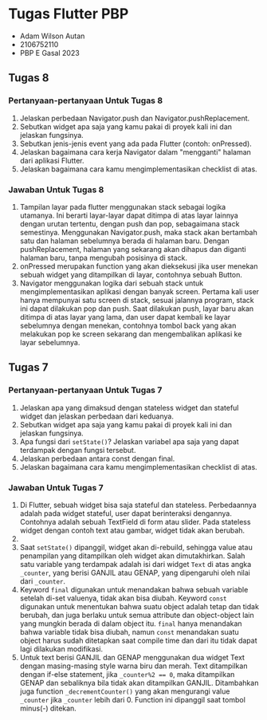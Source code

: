 # Tugas Flutter PBP

- Adam Wilson Autan
- 2106752110
- PBP E Gasal 2023

## Tugas 8

### Pertanyaan-pertanyaan Untuk Tugas 8

1. Jelaskan perbedaan Navigator.push dan Navigator.pushReplacement.
2. Sebutkan widget apa saja yang kamu pakai di proyek kali ini dan jelaskan fungsinya.
3. Sebutkan jenis-jenis event yang ada pada Flutter (contoh: onPressed).
4. Jelaskan bagaimana cara kerja Navigator dalam "mengganti" halaman dari aplikasi Flutter.
5. Jelaskan bagaimana cara kamu mengimplementasikan checklist di atas.

### Jawaban Untuk Tugas 8

1. Tampilan layar pada flutter menggunakan stack sebagai logika utamanya. Ini berarti layar-layar dapat ditimpa di atas layar lainnya dengan urutan tertentu, dengan push dan pop, sebagaimana stack semestinya. Menggunakan Navigator.push, maka stack akan bertambah satu dan halaman sebelumnya berada di halaman baru. Dengan pushReplacement, halaman yang sekarang akan dihapus dan diganti halaman baru, tanpa mengubah posisinya di stack.
3. onPressed merupakan function yang akan dieksekusi jika user menekan sebuah widget yang ditampilkan di layar, contohnya sebuah Button.
4. Navigator menggunakan logika dari sebuah stack untuk mengimplementasikan aplikasi dengan banyak screen. Pertama kali user hanya mempunyai satu screen di stack, sesuai jalannya program, stack ini dapat dilakukan pop dan push. Saat dilakukan push, layar baru akan ditimpa di atas layar yang lama, dan user dapat kembali ke layar sebelumnya dengan menekan, contohnya tombol back yang akan melakukan pop ke screen sekarang dan mengembalikan aplikasi ke layar sebelumnya.
## Tugas 7

### Pertanyaan-pertanyaan Untuk Tugas 7

1. Jelaskan apa yang dimaksud dengan stateless widget dan stateful widget dan jelaskan perbedaan dari keduanya.
2. Sebutkan widget apa saja yang kamu pakai di proyek kali ini dan jelaskan fungsinya.
3. Apa fungsi dari `setState()`? Jelaskan variabel apa saja yang dapat terdampak dengan fungsi tersebut.
4. Jelaskan perbedaan antara const dengan final.
5. Jelaskan bagaimana cara kamu mengimplementasikan checklist di atas.

### Jawaban Untuk Tugas 7

1. Di Flutter, sebuah widget bisa saja stateful dan stateless. Perbedaannya adalah pada widget stateful, user dapat berinteraksi dengannya. Contohnya adalah sebuah TextField di form atau slider. Pada stateless widget dengan contoh text atau gambar, widget tidak akan berubah.
2. 
3. Saat `setState()` dipanggil, widget akan di-rebuild, sehingga value atau penampilan yang ditampilkan oleh widget akan dimutakhirkan. Salah satu variable yang terdampak adalah isi dari widget `Text` di atas angka `_counter`, yang berisi GANJIL atau GENAP, yang dipengaruhi oleh nilai dari `_counter`.
4. Keyword `final` digunakan untuk menandakan bahwa sebuah variable setelah di-set valuenya, tidak akan bisa diubah. Keyword `const` digunakan untuk menentukan bahwa suatu object adalah tetap dan tidak berubah, dan juga berlaku untuk semua attribute dan object-object lain yang mungkin berada di dalam object itu. `final` hanya menandakan bahwa variable tidak bisa diubah, namun `const` menandakan suatu object harus sudah ditetapkan saat compile time dan dari itu tidak dapat lagi dilakukan modifikasi.
5. Untuk text berisi GANJIL dan GENAP menggunakan dua widget Text dengan masing-masing style warna biru dan merah. Text ditampilkan dengan if-else statement, jika `_counter%2 == 0`, maka ditampilkan GENAP dan sebaliknya bila tidak akan ditampilkan GANJIL. Ditambahkan juga function `_decrementCounter()` yang akan mengurangi value `_counter` jika `_counter` lebih dari 0. Function ini dipanggil saat tombol minus(-) ditekan.
